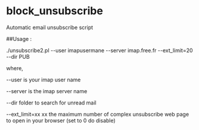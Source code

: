 # block_unsubscribe
Automatic email unsubscribe script

##Usage :

./unsubscribe2.pl  --user imapusermane --server imap.free.fr --ext_limit=20 --dir PUB

where, 


--user is your imap user name

--server is the imap server name

--dir folder to search for unread mail

--ext_limit=xx xx the maximum number of complex unsubscribe web page to open in your browser (set to 0 do disable)

